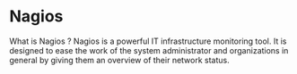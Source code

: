 # Nagios 
What is Nagios ?
Nagios is a powerful IT infrastructure monitoring tool. It is designed to ease the work of the system administrator and organizations in general by giving them an overview of their network status. 
